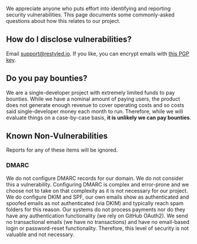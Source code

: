 We appreciate anyone who puts effort into identifying and reporting security vulnerabilities. This page documents some commonly-asked questions about how this relates to our project.

## How do I disclose vulnerabilities?

Email support@restyled.io. If you like, you can encrypt emails with [this PGP key](https://keyserver.ubuntu.com/pks/lookup?search=support%40restyled.io&fingerprint=on&op=index).

## Do you pay bounties?

We are a single-developer project with extremely limited funds to pay bounties. While we have a nominal amount of paying users, the product does not generate enough revenue to cover operating costs and so costs said single-developer money each month to run. Therefore, while we will evaluate things on a case-by-case basis, **it is unlikely we can pay bounties**.

## Known Non-Vulnerabilities

Reports for any of these items will be ignored.

### DMARC

We do not configure DMARC records for our domain. We do not consider this a vulnerability. Configuring DMARC is complex and error-prone and we choose not to take on that complexity as it is not necessary for our project. We do configure DKIM and SPF, our own emails show as authenticated and spoofed emails as not authenticated (via DKIM) and typically reach spam folders for this reason. Our systems do not process payments nor do they have any authentication functionality (we rely on GitHub OAuth2). We send no transactional emails (we have no transactions) and have no email-based login or password-reset functionality. Therefore, this level of security is not valuable and not necessary.